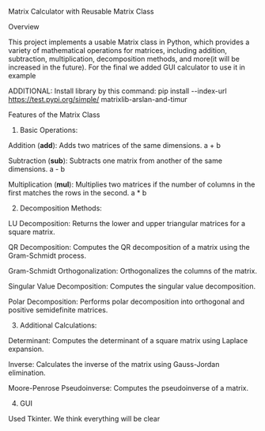 Matrix Calculator with Reusable Matrix Class

Overview

This project implements a usable Matrix class in Python, which provides a variety of mathematical operations for matrices, including addition, subtraction, multiplication, decomposition methods, and more(it will be increased in the future). For the final we added GUI calculator to use it in example

ADDITIONAL:
Install library by this command:
pip install --index-url https://test.pypi.org/simple/ matrixlib-arslan-and-timur

Features of the Matrix Class

1. Basic Operations:

Addition (__add__): Adds two matrices of the same dimensions. a + b

Subtraction (__sub__): Subtracts one matrix from another of the same dimensions. a - b

Multiplication (__mul__): Multiplies two matrices if the number of columns in the first matches the rows in the second. a * b


2. Decomposition Methods:

LU Decomposition: Returns the lower and upper triangular matrices for a square matrix.

QR Decomposition: Computes the QR decomposition of a matrix using the Gram-Schmidt process.

Gram-Schmidt Orthogonalization: Orthogonalizes the columns of the matrix.

Singular Value Decomposition: Computes the singular value decomposition.

Polar Decomposition: Performs polar decomposition into orthogonal and positive semidefinite matrices.


3. Additional Calculations:

Determinant: Computes the determinant of a square matrix using Laplace expansion.

Inverse: Calculates the inverse of the matrix using Gauss-Jordan elimination.

Moore-Penrose Pseudoinverse: Computes the pseudoinverse of a matrix.


4. GUI

Used Tkinter. We think everything will be clear





